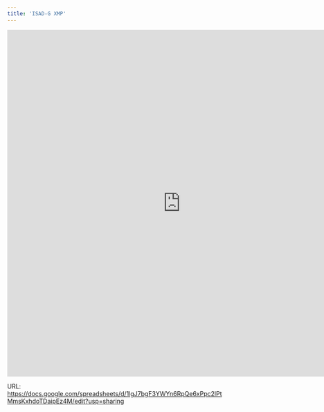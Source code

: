 ```yaml
---
title: 'ISAD-G XMP'
---
```


<iframe src="https://docs.google.com/spreadsheets/d/1lgJ7bgF3YWYn6RpQe6xPpc2lPtMmsKxhdoTDaipEz4M/edit#gid=0" style="border:0px #ffffff none;" name="myiFrame" scrolling="yes" frameborder="1" marginheight="0px" marginwidth="0px" height="800px" width="800px" allowfullscreen></iframe>

URL: https://docs.google.com/spreadsheets/d/1lgJ7bgF3YWYn6RpQe6xPpc2lPtMmsKxhdoTDaipEz4M/edit?usp=sharing
